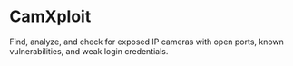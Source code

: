 # CamXploit
Find, analyze, and check for exposed IP cameras with open ports, known vulnerabilities, and weak login credentials.
